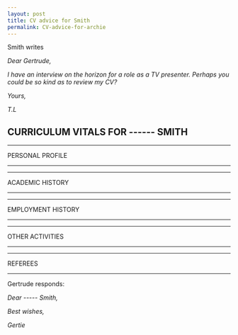 ```yaml
---
layout: post
title: CV advice for Smith
permalink: CV-advice-for-archie
---
```


Smith writes

*Dear Gertrude,*

*I have an interview on the horizon for a role as a TV presenter. Perhaps you could be so kind as to review my CV?*

*Yours,*

*T.L*


CURRICULUM VITALS FOR ------ SMITH
-----------------------------------

***

PERSONAL PROFILE

-----------

***

ACADEMIC HISTORY

---------

***

EMPLOYMENT HISTORY

-----------


***

OTHER ACTIVITIES

--------------

***

REFEREES


***

Gertrude responds:

*Dear ----- Smith,*


*Best wishes,*

*Gertie*
